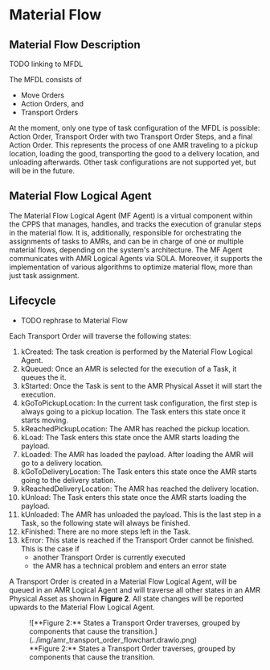 # Material Flow

## Material Flow Description

TODO linking to MFDL

The MFDL consists of 
- Move Orders
- Action Orders, and
- Transport Orders

At the moment, only one type of task configuration of the MFDL is possible: 
Action Order, Transport Order with two Transport Order Steps, and a final Action Order. 
This represents the process of one AMR traveling to a pickup location, loading the good, transporting the good to a delivery location, and unloading afterwards. 
Other task configurations are not supported yet, but will be in the future. 

## Material Flow Logical Agent

The Material Flow Logical Agent (MF Agent) is a virtual component within the CPPS that manages, handles, and tracks the execution of granular steps in the material flow. 
It is, additionally, responsible for orchestrating the assignments of tasks to AMRs, and can be in charge of one or multiple material flows, depending on the system's architecture. 
The MF Agent communicates with AMR Logical Agents via SOLA. 
Moreover, it supports the implementation of various algorithms to optimize material flow, more than just task assignment. 


## Lifecycle

- TODO rephrase to Material Flow

Each Transport Order will traverse the following states:


1. kCreated: The task creation is performed by the Material Flow Logical Agent.
2. kQueued: Once an AMR is selected for the execution of a Task, it queues the it.
3. kStarted: Once the Task is sent to the AMR Physical Asset it will start the execution. 
4. kGoToPickupLocation: In the current task configuration, the first step is always going to a pickup location. 
   The Task enters this state once it starts moving.
5. kReachedPickupLocation: The AMR has reached the pickup location.
6. kLoad: The Task enters this state once the AMR starts loading the payload.
7. kLoaded: The AMR has loaded the payload. After loading the AMR will go to a delivery location.
8. kGoToDeliveryLocation: The Task enters this state once the AMR starts going to the delivery station.
9. kReachedDeliveryLocation: The AMR has reached the delivery location.
10. kUnload: The Task enters this state once the AMR starts loading the payload.
11. kUnloaded: The AMR has unloaded the payload. This is the last step in a Task, so the following state will always be finished.
12. kFinished: There are no more steps left in the Task.
13. kError: This state is reached if the Transport Order cannot be finished.
    This is the case if
    - another Transport Order is currently executed
    <!-- - the AMR is not able to execute the Transport Order because it is not designed to handle the payload (VDA 5050) -->
    - the AMR has a technical problem and enters an error state

A Transport Order is created in a Material Flow Logical Agent, will be queued in an AMR Logical Agent and will traverse all other states in an AMR Physical Asset as shown in **Figure 2**.
All state changes will be reported upwards to the Material Flow Logical Agent.

<figure markdown>
  ![**Figure 2:** States a Transport Order traverses, grouped by components that cause the transition.](../img/amr_transport_order_flowchart.drawio.png)
  <figcaption markdown>**Figure 2:** States a Transport Order traverses, grouped by components that cause the transition.</figcaption>
</figure>
<!-- TODO rename file -->
